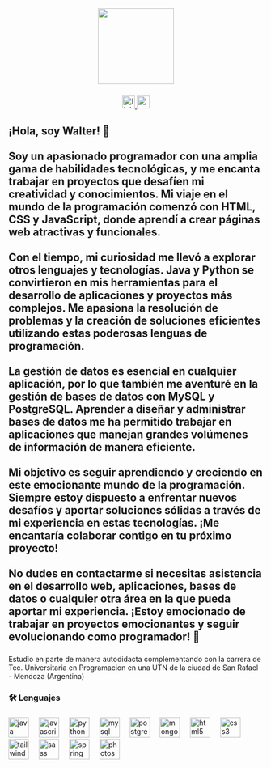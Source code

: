 <div align="center">
  <img height="150" src="https://media.giphy.com/media/qgQUggAC3Pfv687qPC/giphy.gif"  />
</div>

###

<div align="center">
  <a href="https://www.linkedin.com/in/walter-moya" target="_blank">
    <img src="https://img.shields.io/static/v1?message=LinkedIn&logo=linkedin&label=&color=0077B5&logoColor=white&labelColor=&style=for-the-badge" height="25" alt="linkedin logo"  />
  </a>
  <a href="wmmoya@gmail.com" target="_blank">
    <img src="https://img.shields.io/static/v1?message=Gmail&logo=gmail&label=&color=D14836&logoColor=white&labelColor=&style=for-the-badge" height="25" alt="gmail logo"  />
  </a>
</div>

###

<h2 align="left">¡Hola, soy Walter! 👋<br><br>Soy un apasionado programador con una amplia gama de habilidades tecnológicas, y me encanta trabajar en proyectos que desafíen mi creatividad y conocimientos. Mi viaje en el mundo de la programación comenzó con HTML, CSS y JavaScript, donde aprendí a crear páginas web atractivas y funcionales.<br><br>Con el tiempo, mi curiosidad me llevó a explorar otros lenguajes y tecnologías. Java y Python se convirtieron en mis herramientas para el desarrollo de aplicaciones y proyectos más complejos. Me apasiona la resolución de problemas y la creación de soluciones eficientes utilizando estas poderosas lenguas de programación.<br><br>La gestión de datos es esencial en cualquier aplicación, por lo que también me aventuré en la gestión de bases de datos con MySQL y PostgreSQL. Aprender a diseñar y administrar bases de datos me ha permitido trabajar en aplicaciones que manejan grandes volúmenes de información de manera eficiente.<br><br>Mi objetivo es seguir aprendiendo y creciendo en este emocionante mundo de la programación. Siempre estoy dispuesto a enfrentar nuevos desafíos y aportar soluciones sólidas a través de mi experiencia en estas tecnologías. ¡Me encantaría colaborar contigo en tu próximo proyecto!<br><br>No dudes en contactarme si necesitas asistencia en el desarrollo web, aplicaciones, bases de datos o cualquier otra área en la que pueda aportar mi experiencia. ¡Estoy emocionado de trabajar en proyectos emocionantes y seguir evolucionando como programador! 🚀</h2>

###

<h3 align="left"></h3>

###

<p align="left">Estudio en parte de manera autodidacta complementando con la carrera de Tec. Universitaria en Programacion en una UTN de la ciudad de San Rafael - Mendoza (Argentina)</p>

###

<h3 align="left">🛠 Lenguajes</h3>

###

<div align="left">
  <img src="https://cdn.jsdelivr.net/gh/devicons/devicon/icons/java/java-original.svg" height="40" alt="java logo"  />
  <img width="12" />
  <img src="https://cdn.jsdelivr.net/gh/devicons/devicon/icons/javascript/javascript-original.svg" height="40" alt="javascript logo"  />
  <img width="12" />
  <img src="https://cdn.jsdelivr.net/gh/devicons/devicon/icons/python/python-original.svg" height="40" alt="python logo"  />
  <img width="12" />
  <img src="https://cdn.jsdelivr.net/gh/devicons/devicon/icons/mysql/mysql-original.svg" height="40" alt="mysql logo"  />
  <img width="12" />
  <img src="https://cdn.jsdelivr.net/gh/devicons/devicon/icons/postgresql/postgresql-original.svg" height="40" alt="postgresql logo"  />
  <img width="12" />
  <img src="https://cdn.jsdelivr.net/gh/devicons/devicon/icons/mongodb/mongodb-original.svg" height="40" alt="mongodb logo"  />
  <img width="12" />
  <img src="https://cdn.jsdelivr.net/gh/devicons/devicon/icons/html5/html5-original.svg" height="40" alt="html5 logo"  />
  <img width="12" />
  <img src="https://cdn.jsdelivr.net/gh/devicons/devicon/icons/css3/css3-original.svg" height="40" alt="css3 logo"  />
  <img width="12" />
  <img src="https://cdn.jsdelivr.net/gh/devicons/devicon/icons/tailwindcss/tailwindcss-original-wordmark.svg" height="40" alt="tailwindcss logo"  />
  <img width="12" />
  <img src="https://cdn.jsdelivr.net/gh/devicons/devicon/icons/sass/sass-original.svg" height="40" alt="sass logo"  />
  <img width="12" />
  <img src="https://cdn.jsdelivr.net/gh/devicons/devicon/icons/spring/spring-original.svg" height="40" alt="spring logo"  />
  <img width="12" />
  <img src="https://cdn.jsdelivr.net/gh/devicons/devicon/icons/photoshop/photoshop-plain.svg" height="40" alt="photoshop logo"  />
</div>

###
